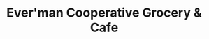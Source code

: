 ---
title: "Ever'man Cooperative Grocery & Cafe"
url: /pensacola/everman-cooperative-grocery-und-cafe/
shop: Supermarkt
---